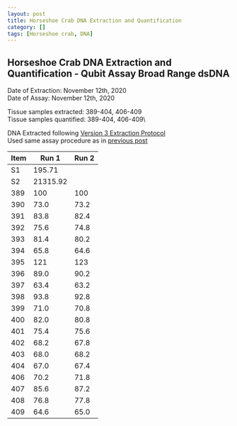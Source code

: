 ```yaml
---
layout: post
title: Horseshoe Crab DNA Extraction and Quantification
category: []
tags: [Horseshoe crab, DNA]
---
```

## Horseshoe Crab DNA Extraction and Quantification - Qubit Assay Broad Range dsDNA
Date of Extraction: November 12th, 2020\
Date of Assay: November 12th, 2020

Tissue samples extracted: 389-404, 406-409\
Tissue samples quantified: 389-404, 406-409\

DNA Extracted following [Version 3 Extraction Protocol](https://njameral.github.io/Ameral_Lab_Notebook/Horseshoe-Crab-DNA-Extraction-6/)\
Used same assay procedure as in [previous post](https://njameral.github.io/Ameral_Lab_Notebook/Horseshoe-Crab-DNA-Assay/)

 Item | Run 1 | Run 2
 ---- | ---- | ----
 S1   | 195.71 |
 S2   | 21315.92 |
 389  | 100 | 100
 390  | 73.0 | 73.2
 391  | 83.8 | 82.4
 392  | 75.6 | 74.8
 393  | 81.4 | 80.2
 394  | 65.8 | 64.6
 395  | 121 | 123
 396  | 89.0 | 90.2
 397  | 63.4 | 63.2
 398  | 93.8 | 92.8
 399  | 71.0 | 70.8
 400  | 82.0 | 80.8
 401  | 75.4 | 75.6
 402  | 68.2 | 67.8
 403  | 68.0 | 68.2
 404  | 67.0 | 67.4
 406  | 70.2 | 71.8
 407  | 85.6 | 87.2
 408  | 76.8 | 77.8
 409  | 64.6 | 65.0
